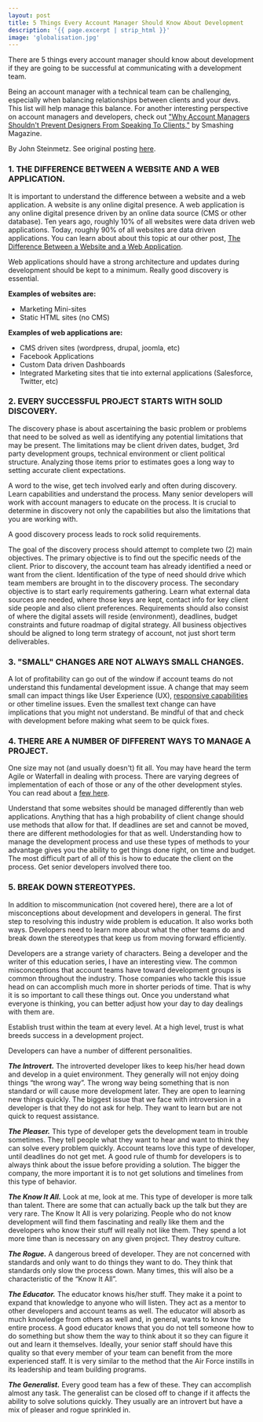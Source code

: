 ```yaml
---
layout: post
title: 5 Things Every Account Manager Should Know About Development
description: '{{ page.excerpt | strip_html }}'
image: 'globalisation.jpg'
---
```



There are 5 things every account manager should know about development if they are going to be successful at communicating with a development team.

Being an account manager with a technical team can be challenging, especially when balancing relationships between clients and your devs. This list will help manage this balance. For another interesting perspective on account managers and developers, check out ["Why Account Managers Shouldn't Prevent Designers From Speaking To Clients,"](https://www.smashingmagazine.com/2012/06/why-account-managers-shouldnt-prevent-designers-from-speaking-to-clients/) by Smashing Magazine.

By John Steinmetz. See original posting [here](http://blog.wcgworld.com/2013/10/5-things-every-account-manager-should-know-about-development).

### 1. THE DIFFERENCE BETWEEN A WEBSITE AND A WEB APPLICATION.


It is important to understand the difference between a website and a web application. A website is any online digital presence. A web application is any online digital presence driven by an online data source (CMS or other database). Ten years ago, roughly 10% of all websites were data driven web applications. Today, roughly 90% of all websites are data driven applications. You can learn about about this topic at our other post, [The Difference Between a Website and a Web Application](/blog%20post/industry%20insights/2016/02/12/the-difference-between-a-website-and-a-web-application-it-matters.html).

Web applications should have a strong architecture and updates during development should be kept to a minimum. Really good discovery is essential.

**Examples of websites are:**

- Marketing Mini-sites
- Static HTML sites (no CMS)


**Examples of web applications are:**

- CMS driven sites (wordpress, drupal, joomla, etc)
- Facebook Applications
- Custom Data driven Dashboards
- Integrated Marketing sites that tie into external applications (Salesforce, Twitter, etc)



### 2. EVERY SUCCESSFUL PROJECT STARTS WITH SOLID DISCOVERY.


The discovery phase is about ascertaining the basic problem or problems that need to be solved as well as identifying any potential limitations that may be present. The limitations may be client driven dates, budget, 3rd party development groups, technical environment or client political structure. Analyzing those items prior to estimates goes a long way to setting accurate client expectations.

A word to the wise, get tech involved early and often during discovery. Learn capabilities and understand the process. Many senior developers will work with account managers to educate on the process. It is crucial to determine in discovery not only the capabilities but also the limitations that you are working with.

A good discovery process leads to rock solid requirements.

The goal of the discovery process should attempt to complete two (2) main objectives. The primary objective is to find out the specific needs of the client. Prior to discovery, the account team has already identified a need or want from the client. Identification of the type of need should drive which team members are brought in to the discovery process.
The secondary objective is to start early requirements gathering. Learn what external data sources are needed, where those keys are kept, contact info for key client side people and also client preferences. Requirements should also consist of where the digital assets will reside (environment), deadlines, budget constraints and future roadmap of digital strategy. All business objectives should be aligned to long term strategy of account, not just short term deliverables.



### 3. "SMALL" CHANGES ARE NOT ALWAYS SMALL CHANGES.

A lot of profitability can go out of the window if account teams do not understand this fundamental development issue. A change that may seem small can impact things like User Experience (UX), [responsive capabilities](https://web.archive.org/web/20150416062954/http://johnsteinmetz.net/responsive-design-alternative-content-is-important/#close) or other timeline issues. Even the smallest text change can have implications that you might not understand. Be mindful of that and check with development before making what seem to be quick fixes.



### 4. THERE ARE A NUMBER OF DIFFERENT WAYS TO MANAGE A PROJECT.

One size may not (and usually doesn't) fit all. You may have heard the term Agile or Waterfall in dealing with process. There are varying degrees of implementation of each of those or any of the other development styles. You can read about a [few here](http://en.wikipedia.org/wiki/Software_development_process).

Understand that some websites should be managed differently than web applications. Anything that has a high probability of client change should use methods that allow for that. If deadlines are set and cannot be moved, there are different methodologies for that as well. Understanding how to manage the development process and use these types of methods to your advantage gives you the ability to get things done right, on time and budget. The most difficult part of all of this is how to educate the client on the process. Get senior developers involved there too.



### 5. BREAK DOWN STEREOTYPES.

In addition to miscommunication (not covered here), there are a lot of misconceptions about development and developers in general. The first step to resolving this industry wide problem is education. It also works both ways. Developers need to learn more about what the other teams do and break down the stereotypes that keep us from moving forward efficiently.

Developers are a strange variety of characters. Being a developer and the writer of this education series, I have an interesting view. The common misconceptions that account teams have toward development groups is common throughout the industry. Those companies who tackle this issue head on can accomplish much more in shorter periods of time. That is why it is so important to call these things out. Once you understand what everyone is thinking, you can better adjust how your day to day dealings with them are.

Establish trust within the team at every level. At a high level, trust is what breeds success in a development project.

Developers can have a number of different personalities.

  _**The Introvert.**_
The introverted developer likes to keep his/her head down and develop in a quiet environment. They generally will not enjoy doing things “the wrong way”. The wrong way being something that is non standard or will cause more development later. They are open to learning new things quickly. The biggest issue that we face with introversion in a developer is that they do not ask for help. They want to learn but are not quick to request assistance.

_**The Pleaser.**_
This type of developer gets the development team in trouble sometimes. They tell people what they want to hear and want to think they can solve every problem quickly. Account teams love this type of developer, until deadlines do not get met. A good rule of thumb for developers is to always think about the issue before providing a solution. The bigger the company, the more important it is to not get solutions and timelines from this type of behavior.

_**The Know It All.**_
Look at me, look at me. This type of developer is more talk than talent. There are some that can actually back up the talk but they are very rare. The Know It All is very polarizing. People who do not know development will find them fascinating and really like them and the developers who know their stuff will really not like them. They spend a lot more time than is necessary on any given project. They destroy culture.

_**The Rogue.**_
A dangerous breed of developer. They are not concerned with standards and only want to do things they want to do. They think that standards only slow the process down. Many times, this will also be a characteristic of the “Know It All”.

_**The Educator.**_
The educator knows his/her stuff. They make it a point to expand that knowledge to anyone who will listen. They act as a mentor to other developers and account teams as well. The educator will absorb as much knowledge from others as well and, in general, wants to know the entire process. A good educator knows that you do not tell someone how to do something but show them the way to think about it so they can figure it out and learn it themselves. Ideally, your senior staff should have this quality so that every member of your team can benefit from the more experienced staff. It is very similar to the method that the Air Force instills in its leadership and team building programs.

_**The Generalist.**_
Every good team has a few of these. They can accomplish almost any task. The generalist can be closed off to change if it affects the ability to solve solutions quickly. They usually are an introvert but have a mix of pleaser and rogue sprinkled in.
